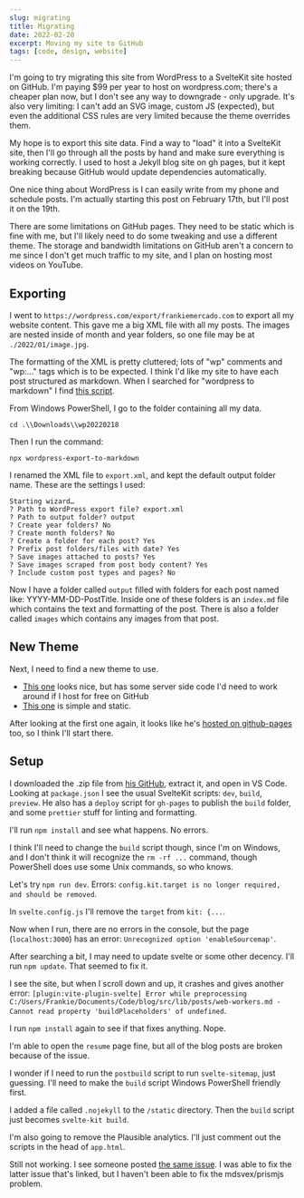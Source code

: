 ```yaml
---
slug: migrating
title: Migrating
date: 2022-02-20
excerpt: Moving my site to GitHub
tags: [code, design, website]
---
```


<script>
  import CodeBlock from "$lib/components/blog/code-block.svelte";
</script>

I'm going to try migrating this site from WordPress to a SvelteKit site hosted on GitHub. I'm paying $99 per year to host on wordpress.com; there's a cheaper plan now, but I don't see any way to downgrade - only upgrade. It's also very limiting: I can't add an SVG image, custom JS (expected), but even the additional CSS rules are very limited because the theme overrides them.

My hope is to export this site data. Find a way to "load" it into a SvelteKit site, then I'll go through all the posts by hand and make sure everything is working correctly. I used to host a Jekyll blog site on gh pages, but it kept breaking because GitHub would update dependencies automatically.

One nice thing about WordPress is I can easily write from my phone and schedule posts. I'm actually starting this post on February 17th, but I'll post it on the 19th.

There are some limitations on GitHub pages. They need to be static which is fine with me, but I'll likely need to do some tweaking and use a different theme. The storage and bandwidth limitations on GitHub aren't a concern to me since I don't get much traffic to my site, and I plan on hosting most videos on YouTube.

## Exporting

I went to `https://wordpress.com/export/frankiemercado.com` to export all my website content. This gave me a big XML file with all my posts. The images are nested inside of month and year folders, so one file may be at `./2022/01/image.jpg`.

The formatting of the XML is pretty cluttered; lots of "wp" comments and "wp:..." tags which is to be expected. I think I'd like my site to have each post structured as markdown. When I searched for "wordpress to markdown" I find [this script](https://github.com/lonekorean/wordpress-export-to-markdown).

From Windows PowerShell, I go to the folder containing all my data.

`cd .\\Downloads\\wp20220218`

Then I run the command:

<CodeBlock lang="shell">

```shell
npx wordpress-export-to-markdown
```

</CodeBlock>

I renamed the XML file to `export.xml`, and kept the default output folder name. These are the settings I used:

<CodeBlock lang="shell" filename="config">

```shell
Starting wizard…
? Path to WordPress export file? export.xml
? Path to output folder? output
? Create year folders? No
? Create month folders? No
? Create a folder for each post? Yes
? Prefix post folders/files with date? Yes
? Save images attached to posts? Yes
? Save images scraped from post body content? Yes
? Include custom post types and pages? No
```

</CodeBlock>

Now I have a folder called `output` filled with folders for each post named like: YYYY-MM-DD-PostTitle. Inside one of these folders is an `index.md` file which contains the text and formatting of the post. There is also a folder called `images` which contains any images from that post.

## New Theme

Next, I need to find a new theme to use.

- [This one](https://fantinel.dev/blog-development-sveltekit/) looks nice, but has some server side code I'd need to work around if I host for free on GitHub
- [This one](https://github.com/svelteland/svelte-kit-blog-demo) is simple and static.

After looking at the first one again, it looks like he's [hosted on github-pages](https://github.com/matfantinel/matfantinel.github.io/deployments/activity_log?environment=github-pages) too, so I think I'll start there.

## Setup

I downloaded the .zip file from [his GitHub](https://github.com/matfantinel/matfantinel.github.io), extract it, and open in VS Code. Looking at `package.json` I see the usual SvelteKit scripts: `dev`, `build`, `preview`. He also has a `deploy` script for `gh-pages` to publish the `build` folder, and some `prettier` stuff for linting and formatting.

I'll run `npm install` and see what happens. No errors.

I think I'll need to change the `build` script though, since I'm on Windows, and I don't think it will recognize the `rm -rf ...` command, though PowerShell does use some Unix commands, so who knows.

Let's try `npm run dev`. Errors: `config.kit.target is no longer required, and should be removed`.

In `svelte.config.js` I'll remove the `target` from `kit: {...`.

Now when I run, there are no errors in the console, but the page (`localhost:3000`) has an error: `Unrecognized option 'enableSourcemap'`.

After searching a bit, I may need to update svelte or some other decency. I'll run `npm update`. That seemed to fix it.

I see the site, but when I scroll down and up, it crashes and gives another error: `[plugin:vite-plugin-svelte] Error while preprocessing C:/Users/Frankie/Documents/Code/blog/src/lib/posts/web-workers.md - Cannot read property 'buildPlaceholders' of undefined`.

I run `npm install` again to see if that fixes anything. Nope.

I'm able to open the `resume` page fine, but all of the blog posts are broken because of the issue.

I wonder if I need to run the `postbuild` script to run `svelte-sitemap`, just guessing. I'll need to make the `build` script Windows PowerShell friendly first.

I added a file called `.nojekyll` to the `/static` directory. Then the `build` script just becomes `svelte-kit build`.

I'm also going to remove the Plausible analytics. I'll just comment out the scripts in the head of `app.html`.

Still not working. I see someone posted [the same issue](https://github.com/matfantinel/matfantinel.github.io/issues/18). I was able to fix the latter issue that's linked, but I haven't been able to fix the mdsvex/prismjs problem.
